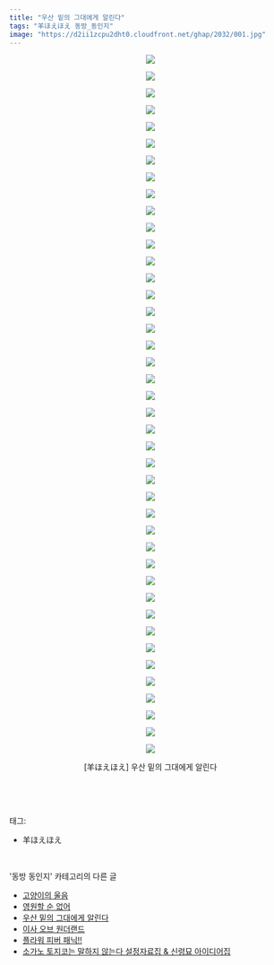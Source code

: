 ```yaml
---
title: "우산 밑의 그대에게 알린다"
tags: "羊ほえほえ 동방_동인지"
image: "https://d2ii1zcpu2dht0.cloudfront.net/ghap/2032/001.jpg"
---
```

<div class="article">
<p style="text-align: center; clear: none; float: none;"><img src="{{ site.imgserver9 }}/ghap/2032/001.jpg"/></p>
<p style="text-align: center; clear: none; float: none;"><img src="{{ site.imgserver9 }}/ghap/2032/002.jpg"/></p>
<p style="text-align: center; clear: none; float: none;"><img src="{{ site.imgserver9 }}/ghap/2032/003.jpg"/></p>
<p style="text-align: center; clear: none; float: none;"><img src="{{ site.imgserver9 }}/ghap/2032/004.jpg"/></p>
<p style="text-align: center; clear: none; float: none;"><img src="{{ site.imgserver9 }}/ghap/2032/005.jpg"/></p>
<p style="text-align: center; clear: none; float: none;"><img src="{{ site.imgserver9 }}/ghap/2032/006.jpg"/></p>
<p style="text-align: center; clear: none; float: none;"><img src="{{ site.imgserver9 }}/ghap/2032/007.jpg"/></p>
<p style="text-align: center; clear: none; float: none;"><img src="{{ site.imgserver9 }}/ghap/2032/008.jpg"/></p>
<p style="text-align: center; clear: none; float: none;"><img src="{{ site.imgserver9 }}/ghap/2032/009.jpg"/></p>
<p style="text-align: center; clear: none; float: none;"><img src="{{ site.imgserver9 }}/ghap/2032/010.jpg"/></p>
<p style="text-align: center; clear: none; float: none;"><img src="{{ site.imgserver9 }}/ghap/2032/011.jpg"/></p>
<p style="text-align: center; clear: none; float: none;"><img src="{{ site.imgserver9 }}/ghap/2032/012.jpg"/></p>
<p style="text-align: center; clear: none; float: none;"><img src="{{ site.imgserver9 }}/ghap/2032/013.jpg"/></p>
<p style="text-align: center; clear: none; float: none;"><img src="{{ site.imgserver9 }}/ghap/2032/014.jpg"/></p>
<p style="text-align: center; clear: none; float: none;"><img src="{{ site.imgserver9 }}/ghap/2032/015.jpg"/></p>
<p style="text-align: center; clear: none; float: none;"><img src="{{ site.imgserver9 }}/ghap/2032/016.jpg"/></p>
<p style="text-align: center; clear: none; float: none;"><img src="{{ site.imgserver9 }}/ghap/2032/017.jpg"/></p>
<p style="text-align: center; clear: none; float: none;"><img src="{{ site.imgserver9 }}/ghap/2032/018.jpg"/></p>
<p style="text-align: center; clear: none; float: none;"><img src="{{ site.imgserver9 }}/ghap/2032/019.jpg"/></p>
<p style="text-align: center; clear: none; float: none;"><img src="{{ site.imgserver9 }}/ghap/2032/020.jpg"/></p>
<p style="text-align: center; clear: none; float: none;"><img src="{{ site.imgserver9 }}/ghap/2032/021.jpg"/></p>
<p style="text-align: center; clear: none; float: none;"><img src="{{ site.imgserver9 }}/ghap/2032/022.jpg"/></p>
<p style="text-align: center; clear: none; float: none;"><img src="{{ site.imgserver9 }}/ghap/2032/023.jpg"/></p>
<p style="text-align: center; clear: none; float: none;"><img src="{{ site.imgserver9 }}/ghap/2032/024.jpg"/></p>
<p style="text-align: center; clear: none; float: none;"><img src="{{ site.imgserver9 }}/ghap/2032/025.jpg"/></p>
<p style="text-align: center; clear: none; float: none;"><img src="{{ site.imgserver9 }}/ghap/2032/026.jpg"/></p>
<p style="text-align: center; clear: none; float: none;"><img src="{{ site.imgserver9 }}/ghap/2032/027.jpg"/></p>
<p style="text-align: center; clear: none; float: none;"><img src="{{ site.imgserver9 }}/ghap/2032/028.jpg"/></p>
<p style="text-align: center; clear: none; float: none;"><img src="{{ site.imgserver9 }}/ghap/2032/029.jpg"/></p>
<p style="text-align: center; clear: none; float: none;"><img src="{{ site.imgserver9 }}/ghap/2032/030.jpg"/></p>
<p style="text-align: center; clear: none; float: none;"><img src="{{ site.imgserver9 }}/ghap/2032/031.jpg"/></p>
<p style="text-align: center; clear: none; float: none;"><img src="{{ site.imgserver9 }}/ghap/2032/032.jpg"/></p>
<p style="text-align: center; clear: none; float: none;"><img src="{{ site.imgserver9 }}/ghap/2032/033.jpg"/></p>
<p style="text-align: center; clear: none; float: none;"><img src="{{ site.imgserver9 }}/ghap/2032/034.jpg"/></p>
<p style="text-align: center; clear: none; float: none;"><img src="{{ site.imgserver9 }}/ghap/2032/035.jpg"/></p>
<p style="text-align: center; clear: none; float: none;"><img src="{{ site.imgserver9 }}/ghap/2032/036.jpg"/></p>
<p style="text-align: center; clear: none; float: none;"><img src="{{ site.imgserver9 }}/ghap/2032/037.jpg"/></p>
<p style="text-align: center; clear: none; float: none;"><img src="{{ site.imgserver9 }}/ghap/2032/038.jpg"/></p>
<p style="text-align: center; clear: none; float: none;"><img src="{{ site.imgserver9 }}/ghap/2032/039.jpg"/></p>
<p style="text-align: center; clear: none; float: none;"><img src="{{ site.imgserver9 }}/ghap/2032/040.jpg"/></p>
<p style="text-align: center; clear: none; float: none;"><img src="{{ site.imgserver9 }}/ghap/2032/041.jpg"/></p>
<p style="text-align: center; clear: none; float: none;"><img src="{{ site.imgserver9 }}/ghap/2032/042.jpg"/></p>
<p style="text-align: center; clear: none; float: none;">[羊ほえほえ] 우산 밑의 그대에게 알린다</p>
<p><br/></p>
</div><br/>
<div class="tagTrail">
<p>태그: </p>
<ul>
<li>羊ほえほえ</li>
</ul>
</div><br/>
<div class="another">
<p>'동방 동인지' 카테고리의 다른 글</p>
<ul>
<li><a href="/ghap_2034">고양이의 울음</a></li>
<li><a href="/ghap_2033">영원할 순 없어</a></li>
<li><a href="/ghap_2032">우산 밑의 그대에게 알린다</a></li>
<li><a href="/ghap_2031">이사 오브 원더랜드</a></li>
<li><a href="/ghap_2030">플라워 피버 패닉!!</a></li>
<li><a href="/ghap_2028">소가노 토지코는 말하지 않는다 설정자료집 &amp; 신령묘 아이디어집</a></li>
</ul>
</div><br/>
<div class="cb_module cb_fluid">
<div class="cb_wrt cb_profile">
</div><!-- commentList close -->
</div><br/>
